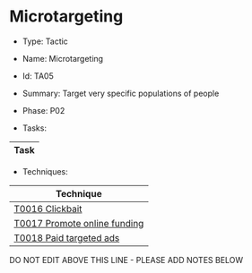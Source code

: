 # Microtargeting

* Type: Tactic

* Name: Microtargeting

* Id: TA05

* Summary: Target very specific populations of people

* Phase: P02

* Tasks:

| Task |
| ---- |


* Techniques: 

| Technique |
| --------- |
| [T0016 Clickbait](../techniques/T0016.md) |
| [T0017 Promote online funding](../techniques/T0017.md) |
| [T0018 Paid targeted ads](../techniques/T0018.md) |

DO NOT EDIT ABOVE THIS LINE - PLEASE ADD NOTES BELOW